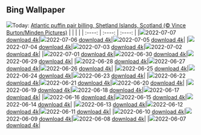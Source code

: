 ## Bing Wallpaper
![](./wallpaper/2022-07-07.jpg)Today: [Atlantic puffin pair billing, Shetland Islands, Scotland (© Vince Burton/Minden Pictures)](./wallpaper/2022-07-07.jpg)
|      |      |      |
| :----: | :----: | :----: |
|![](./wallpaper/2022-07-07_sm.jpg)2022-07-07 [download 4k](./wallpaper/2022-07-07.jpg)|![](./wallpaper/2022-07-06_sm.jpg)2022-07-06 [download 4k](./wallpaper/2022-07-06.jpg)|![](./wallpaper/2022-07-05_sm.jpg)2022-07-05 [download 4k](./wallpaper/2022-07-05.jpg)|
|![](./wallpaper/2022-07-04_sm.jpg)2022-07-04 [download 4k](./wallpaper/2022-07-04.jpg)|![](./wallpaper/2022-07-03_sm.jpg)2022-07-03 [download 4k](./wallpaper/2022-07-03.jpg)|![](./wallpaper/2022-07-02_sm.jpg)2022-07-02 [download 4k](./wallpaper/2022-07-02.jpg)|
|![](./wallpaper/2022-07-01_sm.jpg)2022-07-01 [download 4k](./wallpaper/2022-07-01.jpg)|![](./wallpaper/2022-06-30_sm.jpg)2022-06-30 [download 4k](./wallpaper/2022-06-30.jpg)|![](./wallpaper/2022-06-29_sm.jpg)2022-06-29 [download 4k](./wallpaper/2022-06-29.jpg)|
|![](./wallpaper/2022-06-28_sm.jpg)2022-06-28 [download 4k](./wallpaper/2022-06-28.jpg)|![](./wallpaper/2022-06-27_sm.jpg)2022-06-27 [download 4k](./wallpaper/2022-06-27.jpg)|![](./wallpaper/2022-06-26_sm.jpg)2022-06-26 [download 4k](./wallpaper/2022-06-26.jpg)|
|![](./wallpaper/2022-06-25_sm.jpg)2022-06-25 [download 4k](./wallpaper/2022-06-25.jpg)|![](./wallpaper/2022-06-24_sm.jpg)2022-06-24 [download 4k](./wallpaper/2022-06-24.jpg)|![](./wallpaper/2022-06-23_sm.jpg)2022-06-23 [download 4k](./wallpaper/2022-06-23.jpg)|
|![](./wallpaper/2022-06-22_sm.jpg)2022-06-22 [download 4k](./wallpaper/2022-06-22.jpg)|![](./wallpaper/2022-06-21_sm.jpg)2022-06-21 [download 4k](./wallpaper/2022-06-21.jpg)|![](./wallpaper/2022-06-20_sm.jpg)2022-06-20 [download 4k](./wallpaper/2022-06-20.jpg)|
|![](./wallpaper/2022-06-19_sm.jpg)2022-06-19 [download 4k](./wallpaper/2022-06-19.jpg)|![](./wallpaper/2022-06-18_sm.jpg)2022-06-18 [download 4k](./wallpaper/2022-06-18.jpg)|![](./wallpaper/2022-06-17_sm.jpg)2022-06-17 [download 4k](./wallpaper/2022-06-17.jpg)|
|![](./wallpaper/2022-06-16_sm.jpg)2022-06-16 [download 4k](./wallpaper/2022-06-16.jpg)|![](./wallpaper/2022-06-15_sm.jpg)2022-06-15 [download 4k](./wallpaper/2022-06-15.jpg)|![](./wallpaper/2022-06-14_sm.jpg)2022-06-14 [download 4k](./wallpaper/2022-06-14.jpg)|
|![](./wallpaper/2022-06-13_sm.jpg)2022-06-13 [download 4k](./wallpaper/2022-06-13.jpg)|![](./wallpaper/2022-06-12_sm.jpg)2022-06-12 [download 4k](./wallpaper/2022-06-12.jpg)|![](./wallpaper/2022-06-11_sm.jpg)2022-06-11 [download 4k](./wallpaper/2022-06-11.jpg)|
|![](./wallpaper/2022-06-10_sm.jpg)2022-06-10 [download 4k](./wallpaper/2022-06-10.jpg)|![](./wallpaper/2022-06-09_sm.jpg)2022-06-09 [download 4k](./wallpaper/2022-06-09.jpg)|![](./wallpaper/2022-06-08_sm.jpg)2022-06-08 [download 4k](./wallpaper/2022-06-08.jpg)|
|![](./wallpaper/2022-06-07_sm.jpg)2022-06-07 [download 4k](./wallpaper/2022-06-07.jpg)|